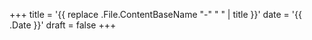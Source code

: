 +++
title = '{{ replace .File.ContentBaseName "-" " " | title }}'
date = '{{ .Date }}'
draft = false
+++
